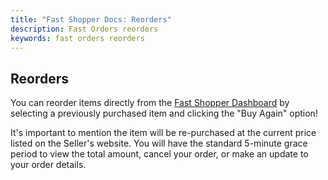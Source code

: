 ```yaml
---
title: "Fast Shopper Docs: Reorders"
description: Fast Orders reorders
keywords: fast orders reorders
---
```


## Reorders

You can reorder items directly from the [Fast Shopper Dashboard](https://fast.co) by selecting a previously purchased item and clicking the "Buy Again" option!

It's important to mention the item will be re-purchased at the current price listed on the Seller's website. You will have the standard 5-minute grace period to view the total amount, cancel your order, or make an update to your order details.
